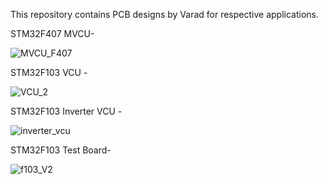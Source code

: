 This repository contains PCB designs by Varad for respective applications.

STM32F407 MVCU-

![MVCU_F407](https://github.com/Vaaarad07/PCB_Designs/assets/83700091/c5291f46-4977-4874-9215-2060a6fd704c)

STM32F103 VCU -

![VCU_2](https://github.com/Vaaarad07/PCB_Designs/assets/83700091/5aa348fc-4987-4217-b7f7-126c5b4acadc)

STM32F103 Inverter VCU -

![inverter_vcu](https://github.com/Vaaarad07/PCB_Designs/assets/83700091/8829d51f-9e75-4d9f-be89-b77ea4ee1626)

STM32F103 Test Board-

![f103_V2](https://github.com/Vaaarad07/PCB_Designs/assets/83700091/64c048c4-d055-4f5d-9a2b-3f65ef65edee)
